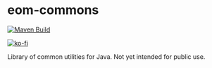 # eom-commons
[![Maven Build](https://github.com/eomasters-repos/eom-commons/actions/workflows/maven.yml/badge.svg)](https://github.com/eomasters-repos/eom-commons/actions/workflows/maven.yml)

[![ko-fi](https://ko-fi.com/img/githubbutton_sm.svg)](https://ko-fi.com/eomasters)

Library of common utilities for Java. Not yet intended for public use.
